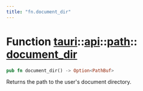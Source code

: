 ```yaml
---
title: "fn.document_dir"
---
```


# Function [tauri](/docs/api/rust/tauri/../../index.html)::​[api](/docs/api/rust/tauri/../index.html)::​[path](/docs/api/rust/tauri/index.html)::​[document_dir](/docs/api/rust/tauri/)

```rs
pub fn document_dir() -> Option<PathBuf>
```

Returns the path to the user's document directory.
